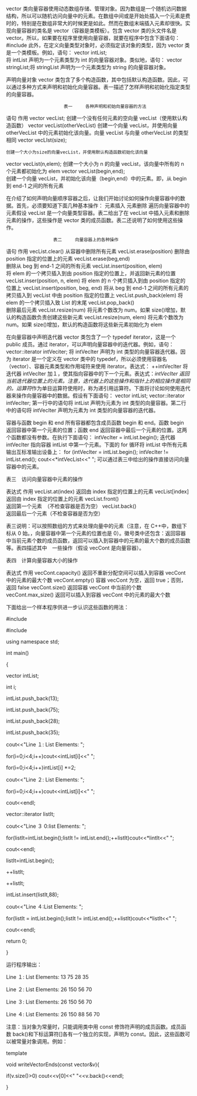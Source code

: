 vector 类向量容器使用动态数组存储、管理对象。因为数组是一个随机访问数据结构，所以可以随机访问向量中的元素。在数组中间或是开始处插入一个元素是费时的，特别是在数组非常大的时候更是如此。然而在数组末端插入元素却很快。实现向量容器的类名是 vector（容器是类模板）。包含 vector 类的头文件名是 vector。所以，如果要在程序里使用向量容器，就要在程序中包含下面语句：
#include <vector>
此外，在定义向量类型对象时，必须指定该对象的类型，因为 vector 类是一个类模板。例如，语句：
vector<int> intList;  
将 intList 声明为一个元素类型为 int 的向量容器对象。类似地，语句：
vector<string> stringList;将 stringList 声明为一个元素类型为 string 的向量容器对象。

声明向量对象
vector 类包含了多个构造函数，其中包括默认构造函数。因此，可以通过多种方式来声明和初始化向量容器。表一描述了怎样声明和初始化指定类型的向量容器。

                          表一     各种声明和初始向量容器的方法

语句
作用
vector<elementType> vecList;
创建一个没有任何元素的空向量 vecList（使用默认构造函数）
vector<elementType> vecList(otherVecList) 创建一个向量 vecList，并使用向量 otherVecList 中的元素初始化该向量。向量 vecList 与向量 otherVecList 的类型相同
vector<elementType> vecLIst(size);

    创建一个大小为size的向量vecList，并使用默认构造函数初始化该向量

vector<elementType> vecList(n,elem);
创建一个大小为 n 的向量 vecList，该向量中所有的 n 个元素都初始化为 elem
vector<elementType> vecList(begin,end);  
 创建一个向量 vecList，并初始化该向量（begin,end）中的元素。即，从 begin 到 end-1 之间的所有元素

在介绍了如何声明向量顺序容器之后，让我们开始讨论如何操作向量容器中的数据。首先，必须要知道下面几种基本操作：
元素插入
元素删除
遍历向量容器中的元素假设 vecList 是一个向量类型容器。表二给出了在 vecList 中插入元素和删除元素的操作，这些操作是 vector 类的成员函数。表二还说明了如何使用这些操作。

                      表二     向量容器上的各种操作

语句 作用
vecList.clear() 从容器中删除所有元素
vecList.erase(position)
删除由 position 指定的位置上的元素
vecList.erase(beg,end)  
 删除从 beg 到 end-1 之间的所有元素
vecList.insert(position, elem)  
 将 elem 的一个拷贝插入到由 position 指定的位置上，并返回新元素的位置
vecList.inser(position, n, elem) 将 elem 的 n 个拷贝插入到由 position 指定的位置上
vecList.insert(position, beg, end) 将从 beg 到 end-1 之间的所有元素的拷贝插入到 vecList 中由 position 指定的位置上
vecList.push_back(elem)
将 elem 的一个拷贝插入致 List 的末尾
vecList.pop_back()  
 删除最后元素
vecList.resize(num)
将元素个数改为 num。如果 size()增加，默认的构造函数负责创建这些新元素
vecList.resize(num, elem) 将元素个数改为 num。如果 size()增加，默认的构造函数将这些新元素初始化为 elem

在向量容器中声明迭代器
vector 类包含了一个 typedef iterator，这是一个 public 成员。通过 iterator，可以声明向量容器中的迭代器。例如，语句：
vector<int>::iterator intVeciter; 将 intVecIter 声明为 int 类型的向量容器迭代器。因为 iterator 是一个定义在 vector 类中的 typedef，所以必须使用容器名（vector）、容器元素类型和作用域符来使用 iterator。表达式：
++intVecIter
将迭代器 intVecIter 加１，使其指向容器中的下一个元素。表达式：*intVecIter
返回当前迭代器位置上的元素。注意，迭代器上的这些操作和指针上的相应操作是相同的。运算符*作为单目运算符使用时，称为递引用运算符。下面将讨论如何使用迭代器来操作向量容器中的数据。假设有下面语句：
vector<int> intList;
vector<int>::iterator intVecIter;
第一行中的语句将 intList 声明为元素为 int 类型的向量容器。第二行中的语句将 intVecIter 声明为元素为 int 类型的向量容器的迭代器。

容器与函数 begin 和 end
所有容器都包含成员函数 begin 和 end。函数 begin 返回容器中第一个元素的位置；函数 end 返回容器中最后一个元素的位置。这两个函数都没有参数。在执行下面语句：
intVecIter = intList.begin();
迭代器 intVecIter 指向容器 intList 中第一个元素。下面的 for 循环将 intList 中所有元素输出互标准输出设备上：
for (intVecIter = intList.begin(); intVecIter != intList.end();
cout<<\*intVecList<<" ";
可以通过表三中给出的操作直接访问向量容器中的元素。

表三　访问向量容器中元素的操作

表达式 作用
vecList.at(index) 返回由 index 指定的位置上的元素
vecList[index]
返回由 index 指定的位置上的元素
vecList.front()  
 返回第一个元素　（不检查容器是否为空）
vecList.back()  
 返回最后一个元素（不检查容器是否为空）

表三说明：可以按照数组的方式来处理向量中的元素（注意，在 C++中，数组下标从 0 始。，向量容器中第一个元素的位置也是 0）。徽号类中还包含：返回容器中当前元素个数的成员函数，返回可以插入到容器中的元素的最大个数的成员函数等。表四描述其中　一些操作（假设 vecCont 是向量容器）。

表四　计算向量容器大小的操作

表达式 作用
vecCont.capacity() 返回不重新分配空间可以插入到容器 vecCont 中的元素的最大个数
vecCont.empty()
容器 vecCont 为空，返回 true；否则，返回 false
vecCont.size()
返回容器 vecCont 中当前的个数
vecCont.max_size() 返回可以插入到容器 vecCont 中的元素的最大个数

下面给出一个样本程序供进一步认识这些函数的用法：

#include <iostream>

#include <vector>

using namespace std;

int main()

{

vector<int> intList;

int i;

intList.push_back(13);

intList.push_back(75);

intList.push_back(28);

intList.push_back(35);

cout<<"Line １: List Elements: ";

for(i=0;i<4;i++)cout<<intList[i]<<" ";

for(i=0;i<4;i++)intList[i] \*=2;

cout<<"Line ２: List Elements: ";

for(i=0;i<4;i++)cout<<intList[i]<<" ";

cout<<endl;

vector<int>::iterator listIt;

cout<<"Line ３ 0:list Elements: ";

for(listIt=intList.begin();listIt != intList.end();++listIt)cout<<\*lintIt<<" ";

cout<<endl;

listIt=intList.begin();

++listIt;

++listIt;

intList.insert(listIt,88);

cout<<"Line ４:List Elements: ";

for(listIt = intList.begin();listIt != intList.end();++listIt)cout<<\*listIt<<" ";

cout<<endl;

return 0;

}

运行程序输出：

Line １: List Elements: 13 75 28 35

Line ２: List Elements: 26 150 56 70

Line ３: List Elements: 26 150 56 70

Line ４: List Elements: 26 150 88 56 70

注意：当对象为常量时，只能调用类中用 const 修饰符声明的成员函数。成员函数 back()和下标运算符[]各有一个独立的实现，声明为 const。因此，这些函数可以被常量对象调用。例如：

template<typename T>

void writeVectorEnds(const vector<T>&v){

if(v.size()>0) cout<<v[0]<<" "<<v.back()<<endl;

}
